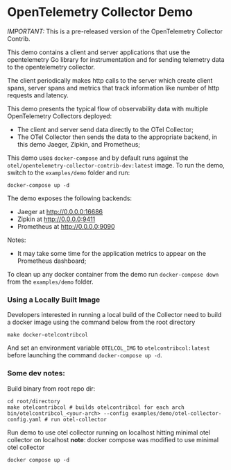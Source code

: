 # OpenTelemetry Collector Demo

*IMPORTANT:* This is a pre-released version of the OpenTelemetry Collector Contrib.

This demo contains a client and server applications that use the
opentelemetry Go library for instrumentation and for sending telemetry data
to the opentelemetry collector.

The client periodically makes http calls to the server which
create client spans, server spans and metrics that track information like
number of http requests and latency.

This demo presents the typical flow of observability data with multiple
OpenTelemetry Collectors deployed:

- The client and server send data directly to the OTel Collector;
- The OTel Collector then sends the data to the appropriate backend, in this demo
 Jaeger, Zipkin, and Prometheus;

This demo uses `docker-compose` and by default runs against the 
`otel/opentelemetry-collector-contrib-dev:latest` image. To run the demo, switch
to the `examples/demo` folder and run:

```shell
docker-compose up -d
```

The demo exposes the following backends:

- Jaeger at http://0.0.0.0:16686
- Zipkin at http://0.0.0.0:9411
- Prometheus at http://0.0.0.0:9090 

Notes:

- It may take some time for the application metrics to appear on the Prometheus
 dashboard;

To clean up any docker container from the demo run `docker-compose down` from 
the `examples/demo` folder.

### Using a Locally Built Image
Developers interested in running a local build of the Collector need to build a
docker image using the command below from the root directory

```shell
make docker-otelcontribcol
```

And set an environment variable `OTELCOL_IMG` to `otelcontribcol:latest` before 
launching the command `docker-compose up -d`.


### Some dev notes:

Build binary from root repo dir:

```
cd root/directory
make otelcontribcol # builds otelcontribcol for each arch
bin/otelcontribcol_<your-arch> --config examples/demo/otel-collector-config.yaml # run otel-collector
```

Run demo to use otel collector running on localhost hitting minimal otel collector on localhost
**note**: docker compose was modified to use minimal otel collector
```
docker compose up -d
```


